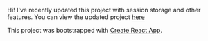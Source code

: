 Hi! I've recently updated this project with session storage and other features. You can view the updated project [here](https://wellness-tracker-1.herokuapp.com/)

This project was bootstrapped with [Create React App](https://github.com/facebook/create-react-app).
